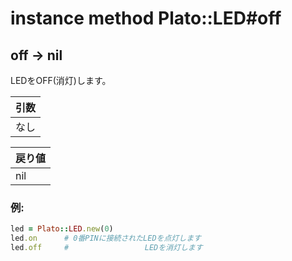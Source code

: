 # instance method Plato::LED#off

## off -> nil

LEDをOFF(消灯)します。

|引数|
|:--|
|なし|

|戻り値|
|:--|
|nil|

### 例:
```Ruby
led = Plato::LED.new(0)
led.on      # 0番PINに接続されたLEDを点灯します
led.off     #                 LEDを消灯します
```
